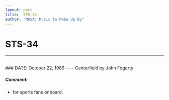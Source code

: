 ```yaml
---
layout: post
title:  STS-34
author: "NASA: Music to Wake Up By"
---
```


# STS-34
----
<br/>
### DATE: October 22, 1989
----
Centerfield by John Fogerty

##### Comment:
* for sports fans onboard.
